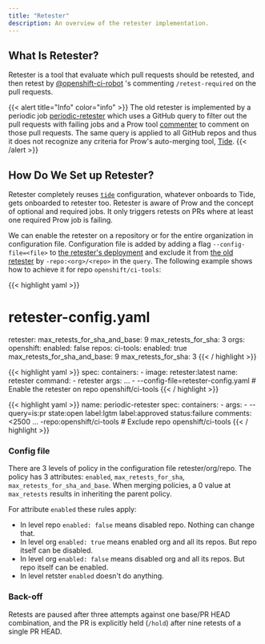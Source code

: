 ```yaml
---
title: "Retester"
description: An overview of the retester implementation.
---
```

## What Is Retester?
Retester is a tool that evaluate which pull requests should be retested, and then retest 
by [@openshift-ci-robot](https://github.com/openshift-ci-robot) 's commenting `/retest-required` on the pull requests.

{{< alert title="Info" color="info" >}}
The old retester is implemented by a periodic job [periodic-retester](https://github.com/openshift/release/blob/05dd9a1ab5881e55165a0cc0f40d5513e2e2fd11/ci-operator/jobs/infra-periodics.yaml#L260-L300) which uses a GitHub query to filter out the pull requests with failing jobs and a Prow tool [commenter](https://github.com/kubernetes/test-infra/tree/master/robots/commenter) to comment on those pull requests. The same query is applied to all GitHub repos and thus it does not recognize any criteria for Prow's auto-merging tool, [Tide](https://github.com/kubernetes/test-infra/tree/master/prow/cmd/tide).
{{< /alert >}}

## How Do We Set up Retester?
Retester completely reuses [`tide`](https://github.com/kubernetes/test-infra/blob/master/prow/cmd/tide/README.md) 
configuration, whatever onboards to Tide, gets onboarded to retester too.
Retester is aware of Prow and the concept of optional and required jobs. It only triggers retests on PRs 
where at least one required Prow job is failing.

We can enable the retester on a repository or for the entire organization in configuration file. Configuration file is added by adding a flag `--config-file=<file>` to [the retester's deployment](https://github.com/openshift/release/blob/master/clusters/app.ci/prow/03_deployment/retester.yaml) and exclude it from [the old retester](https://github.com/openshift/release/blob/05dd9a1ab5881e55165a0cc0f40d5513e2e2fd11/ci-operator/jobs/infra-periodics.yaml#L260-L300) by `-repo:<org>/<repo>` in the `query`. The following example shows how to achieve it for repo `openshift/ci-tools`:

{{< highlight yaml >}}
  # retester-config.yaml
  retester:
    max_retests_for_sha_and_base: 9
    max_retests_for_sha: 3
    orgs:
      openshift:
        enabled: false
        repos:
          ci-tools:
            enabled: true
            max_retests_for_sha_and_base: 9
            max_retests_for_sha: 3
{{< / highlight >}}

{{< highlight yaml >}}
  spec:
    containers:
    - image: retester:latest
      name: retester
      command:
      - retester
      args:
      ...
      - --config-file=retester-config.yaml       # Enable the retester on repo openshift/ci-tools
{{< / highlight >}}

{{< highlight yaml >}}
  name: periodic-retester
  spec:
    containers:
    - args:
      - --query=is:pr state:open label:lgtm label:approved status:failure comments:<2500
        ...
        -repo:openshift/ci-tools                  # Exclude repo openshift/ci-tools
{{< / highlight >}}

### Config file
There are 3 levels of policy in the configuration file retester/org/repo. The policy has 3 attributes: `enabled`, `max_retests_for_sha`, `max_retests_for_sha_and_base`.
When merging policies, a 0 value at `max_retests` results in inheriting the parent policy.

For attribute `enabled` these rules apply:
- In level repo `enabled: false` means disabled repo. Nothing can change that.
- In level org `enabled: true` means enabled org and all its repos. But repo itself can be disabled.
- In level org `enabled: false` means disabled org and all its repos. But repo itself can be enabled.
- In level retster `enabled` doesn't do anything.

### Back-off
Retests are paused after three attempts against one base/PR HEAD combination, and the PR is explicitly held (`/hold`) after nine retests of a single PR HEAD.